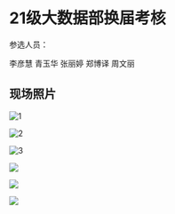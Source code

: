 # 21级大数据部换届考核

参选人员：

李彦慧	青玉华	张丽婷	郑博译	周文丽

## 现场照片



![1](C:\Users\19679\Desktop\1.jpg)

![2](C:\Users\19679\Desktop\2.jpg)

![3](C:\Users\19679\Desktop\3.jpg)

![](C:\Users\19679\Desktop\4.jpg)

![](C:\Users\19679\Desktop\5.jpg)

![](C:\Users\19679\Desktop\6.jpg)